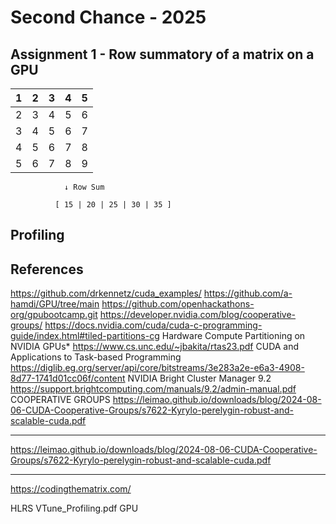 # Second Chance - 2025


## Assignment 1 - Row summatory of a matrix on a GPU

| 1 | 2 | 3 | 4 | 5 |
|---|---|---|---|---|
| 2 | 3 | 4 | 5 | 6 |
| 3 | 4 | 5 | 6 | 7 |
| 4 | 5 | 6 | 7 | 8 |
| 5 | 6 | 7 | 8 | 9 |
                ↓ Row Sum
                
              [ 15 | 20 | 25 | 30 | 35 ]



## Profiling

## References
https://github.com/drkennetz/cuda_examples/
https://github.com/a-hamdi/GPU/tree/main
https://github.com/openhackathons-org/gpubootcamp.git
https://developer.nvidia.com/blog/cooperative-groups/
https://docs.nvidia.com/cuda/cuda-c-programming-guide/index.html#tiled-partitions-cg
Hardware Compute Partitioning on NVIDIA GPUs* https://www.cs.unc.edu/~jbakita/rtas23.pdf
CUDA and Applications to Task-based Programming https://diglib.eg.org/server/api/core/bitstreams/3e283a2e-e6a3-4908-8d77-1741d01cc06f/content
NVIDIA Bright Cluster Manager 9.2 https://support.brightcomputing.com/manuals/9.2/admin-manual.pdf
COOPERATIVE GROUPS https://leimao.github.io/downloads/blog/2024-08-06-CUDA-Cooperative-Groups/s7622-Kyrylo-perelygin-robust-and-scalable-cuda.pdf
*****
https://leimao.github.io/downloads/blog/2024-08-06-CUDA-Cooperative-Groups/s7622-Kyrylo-perelygin-robust-and-scalable-cuda.pdf
*****
https://codingthematrix.com/


HLRS
    VTune_Profiling.pdf
        GPU